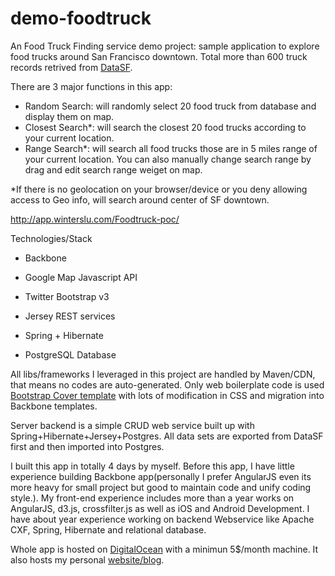 demo-foodtruck
==============

An Food Truck Finding service demo project: sample application to explore food trucks around San Francisco downtown. Total more than 600 truck records retrived from [DataSF](http://www.datasf.org/). 

There are 3 major functions in this app:
- Random Search: will randomly select 20 food truck from database and display them on map.
- Closest Search*: will search the closest 20 food trucks according to your current location.
- Range Search*: will search all food trucks those are in 5 miles range of your current location. You can also manually change search range by drag and edit search range weiget on map. 

*If there is no geolocation on your browser/device or you deny allowing access to Geo info, will search around center of SF downtown.



http://app.winterslu.com/Foodtruck-poc/

Technologies/Stack

- Backbone
- Google Map Javascript API
- Twitter Bootstrap v3

- Jersey REST services
- Spring + Hibernate
- PostgreSQL Database

All libs/frameworks I leveraged in this project are handled by Maven/CDN, that means no codes are auto-generated. Only web boilerplate code is used [Bootstrap Cover template](http://getbootstrap.com/examples/cover/) with lots of modification in CSS and migration into Backbone templates.

Server backend is a simple CRUD web service built up with Spring+Hibernate+Jersey+Postgres. All data sets are exported from DataSF first and then imported into Postgres.

I built this app in totally 4 days by myself. Before this app, I have little experience building Backbone app(personally I prefer AngularJS even its more heavy for small project but good to maintain code and unify coding style.). My front-end experience includes more than a year works on AngularJS, d3.js, crossfilter.js as well as iOS and Android Development. I have about year experience working on backend Webservice like Apache CXF, Spring, Hibernate and relational database. 

Whole app is hosted on [DigitalOcean](https://www.digitalocean.com/) with a minimun 5$/month machine. It also hosts my personal [website/blog](http://www.winterslu.com).